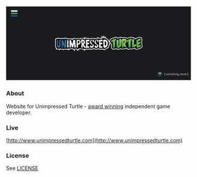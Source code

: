 ![Unimpressed Turtle](/assets/img/banner_readme.png)

### About

Website for Unimpressed Turtle - [award winning](https://github.com/blog/1731-github-game-off-ii-winners) independent game developer. 

### Live

[http://www.unimpressedturtle.com](http://www.unimpressedturtle.com)

### License
See [LICENSE](/LICENSE)